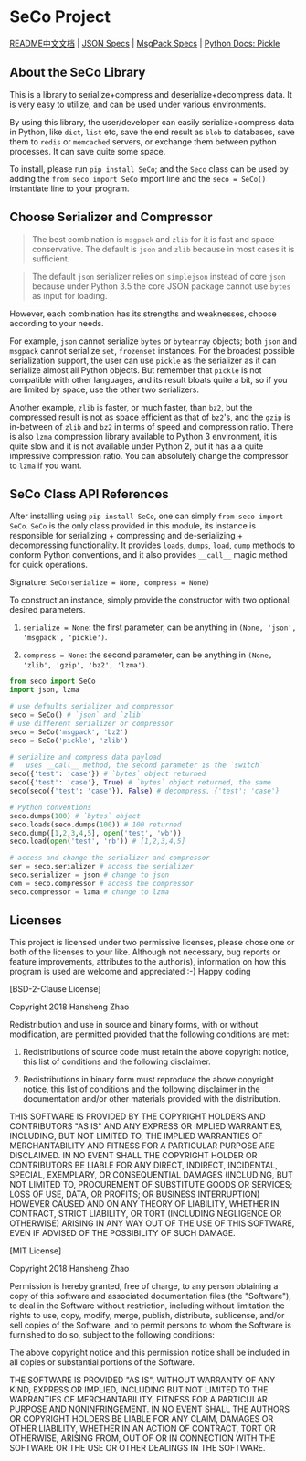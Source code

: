 # SeCo Project #

[README中文文档](README.zh-CN.md) | [JSON Specs](http://json.org/) | [MsgPack Specs](https://msgpack.org/) | [Python Docs: Pickle](https://docs.python.org/3/library/pickle.html)

## About the SeCo Library ##

This is a library to serialize+compress and deserialize+decompress data. It is very easy to utilize, and can be used under various environments.

By using this library, the user/developer can easily serialize+compress data in Python, like `dict`, `list` etc, save the end result as `blob` to databases, save them to `redis` or `memcached` servers, or exchange them between python processes. It can save quite some space.

To install, please run `pip install SeCo`; and the `Seco` class can be used by adding the `from seco import SeCo` import line and the `seco = SeCo()` instantiate line to your program.

## Choose Serializer and Compressor ##

> The best combination is `msgpack` and `zlib` for it is fast and space conservative. The default is `json` and `zlib` because in most cases it is sufficient.

> The default `json` serializer relies on `simplejson` instead of core `json` because under Python 3.5 the core JSON package cannot use `bytes` as input for loading.
 
However, each combination has its strengths and weaknesses, choose according to your needs.

For example, `json` cannot serialize `bytes` or `bytearray` objects; both `json` and `msgpack` cannot serialize `set`, `frozenset` instances. For the broadest possible serialization support, the user can use `pickle` as the serializer as it can serialize almost all Python objects. But remember that `pickle` is not compatible with other languages, and its result bloats quite a bit, so if you are limited by space, use the other two serializers.

Another example, `zlib` is faster, or much faster, than `bz2`, but the compressed result is not as space efficient as that of `bz2`'s, and the `gzip` is in-between of `zlib` and `bz2` in terms of speed and compression ratio. There is also `lzma` compression library available to Python 3 environment, it is quite slow and it is not available under Python 2, but it has a a quite impressive compression ratio. You can absolutely change the compressor to `lzma` if you want. 

## SeCo Class API References ##

After installing using `pip install SeCo`, one can simply `from seco import SeCo`. `SeCo` is the only class provided in this module, its instance is responsible for serializing + compressing and de-serializing + decompressing functionality. It provides `loads`, `dumps`, `load`, `dump` methods to conform Python conventions, and it also provides `__call__` magic method for quick operations.

Signature: `SeCo(serialize = None, compress = None)`

To construct an instance, simply provide the constructor with two optional, desired parameters.

1. `serialize = None`: the first parameter, can be anything in `(None, 'json', 'msgpack', 'pickle')`.

2. `compress = None`: the second parameter, can be anything in `(None, 'zlib', 'gzip', 'bz2', 'lzma')`.

```python
from seco import SeCo
import json, lzma

# use defaults serializer and compressor
seco = SeCo() # `json` and `zlib`
# use different serializer or compressor
seco = SeCo('msgpack', 'bz2')
seco = SeCo('pickle', 'zlib')

# serialize and compress data payload
#   uses __call__ method, the second parameter is the `switch`
seco({'test': 'case'}) # `bytes` object returned
seco({'test': 'case'}, True) # `bytes` object returned, the same
seco(seco({'test': 'case'}), False) # decompress, {'test': 'case'}

# Python conventions
seco.dumps(100) # `bytes` object
seco.loads(seco.dumps(100)) # 100 returned
seco.dump([1,2,3,4,5], open('test', 'wb'))
seco.load(open('test', 'rb')) # [1,2,3,4,5]

# access and change the serializer and compressor
ser = seco.serializer # access the serializer
seco.serializer = json # change to json
com = seco.compressor # access the compressor
seco.compressor = lzma # change to lzma
```

## Licenses ##

This project is licensed under two permissive licenses, please chose one or both of the licenses to your like. Although not necessary, bug reports or feature improvements, attributes to the author(s), information on how this program is used are welcome and appreciated :-) Happy coding 

[BSD-2-Clause License]

Copyright 2018 Hansheng Zhao

Redistribution and use in source and binary forms, with or without modification, are permitted provided that the following conditions are met:

1. Redistributions of source code must retain the above copyright notice, this list of conditions and the following disclaimer.

2. Redistributions in binary form must reproduce the above copyright notice, this list of conditions and the following disclaimer in the documentation and/or other materials provided with the distribution.

THIS SOFTWARE IS PROVIDED BY THE COPYRIGHT HOLDERS AND CONTRIBUTORS "AS IS" AND ANY EXPRESS OR IMPLIED WARRANTIES, INCLUDING, BUT NOT LIMITED TO, THE IMPLIED WARRANTIES OF MERCHANTABILITY AND FITNESS FOR A PARTICULAR PURPOSE ARE DISCLAIMED. IN NO EVENT SHALL THE COPYRIGHT HOLDER OR CONTRIBUTORS BE LIABLE FOR ANY DIRECT, INDIRECT, INCIDENTAL, SPECIAL, EXEMPLARY, OR CONSEQUENTIAL DAMAGES (INCLUDING, BUT NOT LIMITED TO, PROCUREMENT OF SUBSTITUTE GOODS OR SERVICES; LOSS OF USE, DATA, OR PROFITS; OR BUSINESS INTERRUPTION) HOWEVER CAUSED AND ON ANY THEORY OF LIABILITY, WHETHER IN CONTRACT, STRICT LIABILITY, OR TORT (INCLUDING NEGLIGENCE OR OTHERWISE) ARISING IN ANY WAY OUT OF THE USE OF THIS SOFTWARE, EVEN IF ADVISED OF THE POSSIBILITY OF SUCH DAMAGE.

[MIT License]

Copyright 2018 Hansheng Zhao

Permission is hereby granted, free of charge, to any person obtaining a copy of this software and associated documentation files (the "Software"), to deal in the Software without restriction, including without limitation the rights to use, copy, modify, merge, publish, distribute, sublicense, and/or sell copies of the Software, and to permit persons to whom the Software is furnished to do so, subject to the following conditions:

The above copyright notice and this permission notice shall be included in all copies or substantial portions of the Software.

THE SOFTWARE IS PROVIDED "AS IS", WITHOUT WARRANTY OF ANY KIND, EXPRESS OR IMPLIED, INCLUDING BUT NOT LIMITED TO THE WARRANTIES OF MERCHANTABILITY, FITNESS FOR A PARTICULAR PURPOSE AND NONINFRINGEMENT. IN NO EVENT SHALL THE AUTHORS OR COPYRIGHT HOLDERS BE LIABLE FOR ANY CLAIM, DAMAGES OR OTHER LIABILITY, WHETHER IN AN ACTION OF CONTRACT, TORT OR OTHERWISE, ARISING FROM, OUT OF OR IN CONNECTION WITH THE SOFTWARE OR THE USE OR OTHER DEALINGS IN THE SOFTWARE.

